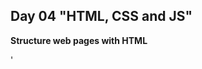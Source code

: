 ## Day 04 "HTML, CSS and JS" 

**Structure web pages with HTML**

'<!DOCTYPE html> <!--shows what type of html your page uses-->
    <html>
        <head> <!--whatever is in this tag will not be visible on the page-->
            <title> <!--name of the browser tab-->

            </title>
        </head>   
        <body> <!--whatever is here - will be on your page-->
        </body>
    </html>'
